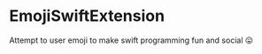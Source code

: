 EmojiSwiftExtension
===================

Attempt to user emoji to make swift programming fun and social 😛
